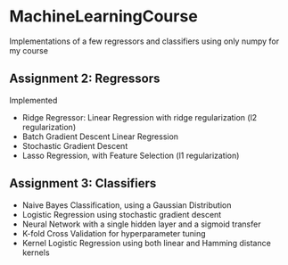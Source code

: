 # MachineLearningCourse
Implementations of a few regressors and classifiers using only numpy for my course


## Assignment 2: Regressors
Implemented 

- Ridge Regressor: Linear Regression with ridge regularization (l2 regularization)
- Batch Gradient Descent Linear Regression
- Stochastic Gradient Descent 
- Lasso Regression, with Feature Selection (l1 regularization) 


## Assignment 3: Classifiers
- Naive Bayes Classification, using a Gaussian Distribution 
- Logistic Regression using stochastic gradient descent
- Neural Network with a single hidden layer and a sigmoid transfer
- K-fold Cross Validation for hyperparameter tuning
- Kernel Logistic Regression using both linear and Hamming distance kernels
